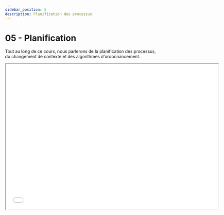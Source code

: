 ```yaml
---
sidebar_position: 5
description: Planification des processus
---
```


# 05 - Planification

Tout au long de ce cours, nous parlerons de la planification des processus, du changement de contexte et des algorithmes d'ordonnancement.

<iframe src="/cours/sde2_5.pdf" loading="lazy" width="700" height="480">
    Impossible d'afficher le fichier pdf, vous pouvez 
    <a href="/cours/sde2_5.pdf">télécharger les diapositives</a>.
</iframe>
